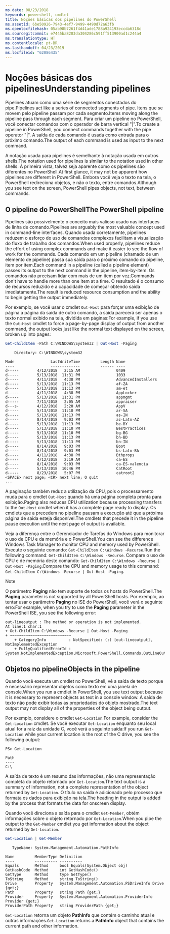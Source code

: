 ```yaml
---
ms.date: 08/23/2018
keywords: powershell, cmdlet
title: Noções básicas dos pipelines do PowerShell
ms.assetid: 6be50926-7943-4ef7-9499-4490d72a63fb
ms.openlocfilehash: 05ab98b7261f4d41ade1788a924193eccda6318c
ms.sourcegitcommit: e7445ba8203da304286c591ff513900ad1c244a4
ms.translationtype: HT
ms.contentlocale: pt-BR
ms.lasthandoff: 04/23/2019
ms.locfileid: "62086435"
---
```

# <a name="understanding-pipelines"></a><span data-ttu-id="1c6ae-103">Noções básicas dos pipelines</span><span class="sxs-lookup"><span data-stu-id="1c6ae-103">Understanding pipelines</span></span>

<span data-ttu-id="1c6ae-104">Pipelines atuam como uma série de segmentos conectados do pipe.</span><span class="sxs-lookup"><span data-stu-id="1c6ae-104">Pipelines act like a series of connected segments of pipe.</span></span> <span data-ttu-id="1c6ae-105">Itens que se movem pelo pipeline passam por cada segmento.</span><span class="sxs-lookup"><span data-stu-id="1c6ae-105">Items moving along the pipeline pass through each segment.</span></span> <span data-ttu-id="1c6ae-106">Para criar um pipeline no PowerShell, você conectar comandos com o operador de barra vertical "|".</span><span class="sxs-lookup"><span data-stu-id="1c6ae-106">To create a pipeline in PowerShell, you connect commands together with the pipe operator "|".</span></span> <span data-ttu-id="1c6ae-107">A saída de cada comando é usada como entrada para o próximo comando.</span><span class="sxs-lookup"><span data-stu-id="1c6ae-107">The output of each command is used as input to the next command.</span></span>

<span data-ttu-id="1c6ae-108">A notação usada para pipelines é semelhante à notação usada em outros shells.</span><span class="sxs-lookup"><span data-stu-id="1c6ae-108">The notation used for pipelines is similar to the notation used in other shells.</span></span> <span data-ttu-id="1c6ae-109">À primeira vista, talvez seja aparente como os pipelines são diferentes no PowerShell.</span><span class="sxs-lookup"><span data-stu-id="1c6ae-109">At first glance, it may not be apparent how pipelines are different in PowerShell.</span></span> <span data-ttu-id="1c6ae-110">Embora você veja o texto na tela, o PowerShell redireciona objetos, e não o texto, entre comandos.</span><span class="sxs-lookup"><span data-stu-id="1c6ae-110">Although you see text on the screen, PowerShell pipes objects, not text, between commands.</span></span>

## <a name="the-powershell-pipeline"></a><span data-ttu-id="1c6ae-111">O pipeline do PowerShell</span><span class="sxs-lookup"><span data-stu-id="1c6ae-111">The PowerShell pipeline</span></span>

<span data-ttu-id="1c6ae-112">Pipelines são possivelmente o conceito mais valioso usado nas interfaces de linha de comando.</span><span class="sxs-lookup"><span data-stu-id="1c6ae-112">Pipelines are arguably the most valuable concept used in command-line interfaces.</span></span> <span data-ttu-id="1c6ae-113">Quando usada corretamente, pipelines reduzem o esforço do uso de comandos complexos facilitam a visualização do fluxo de trabalho dos comandos.</span><span class="sxs-lookup"><span data-stu-id="1c6ae-113">When used properly, pipelines reduce the effort of using complex commands and make it easier to see the flow of work for the commands.</span></span> <span data-ttu-id="1c6ae-114">Cada comando em um pipeline (chamado de um elemento de pipeline) passa sua saída para o próximo comando do pipeline, item por item.</span><span class="sxs-lookup"><span data-stu-id="1c6ae-114">Each command in a pipeline (called a pipeline element) passes its output to the next command in the pipeline, item-by-item.</span></span> <span data-ttu-id="1c6ae-115">Os comandos não precisam lidar com mais de um item por vez.</span><span class="sxs-lookup"><span data-stu-id="1c6ae-115">Commands don't have to handle more than one item at a time.</span></span> <span data-ttu-id="1c6ae-116">O resultado é o consumo de recursos reduzido e a capacidade de começar obtendo saída imediatamente.</span><span class="sxs-lookup"><span data-stu-id="1c6ae-116">The result is reduced resource consumption and the ability to begin getting the output immediately.</span></span>

<span data-ttu-id="1c6ae-117">Por exemplo, se você usar o cmdlet `Out-Host` para forçar uma exibição de página a página da saída de outro comando, a saída parecerá ser apenas o texto normal exibido na tela, dividida em páginas:</span><span class="sxs-lookup"><span data-stu-id="1c6ae-117">For example, if you use the `Out-Host` cmdlet to force a page-by-page display of output from another command, the output looks just like the normal text displayed on the screen, broken up into pages:</span></span>

```powershell
Get-ChildItem -Path C:\WINDOWS\System32 | Out-Host -Paging
```

```Output
    Directory: C:\WINDOWS\system32

Mode                LastWriteTime         Length Name
----                -------------         ------ ----
d-----        4/12/2018   2:15 AM                0409
d-----        5/13/2018  11:31 PM                1033
d-----        4/11/2018   4:38 PM                AdvancedInstallers
d-----        5/13/2018  11:13 PM                af-ZA
d-----        5/13/2018  11:13 PM                am-et
d-----        4/11/2018   4:38 PM                AppLocker
d-----        5/13/2018  11:31 PM                appmgmt
d-----        7/11/2018   2:05 AM                appraiser
d---s-        4/12/2018   2:20 AM                AppV
d-----        5/13/2018  11:10 PM                ar-SA
d-----        5/13/2018  11:13 PM                as-IN
d-----        8/14/2018   9:03 PM                az-Latn-AZ
d-----        5/13/2018  11:13 PM                be-BY
d-----        5/13/2018  11:10 PM                BestPractices
d-----        5/13/2018  11:10 PM                bg-BG
d-----        5/13/2018  11:13 PM                bn-BD
d-----        5/13/2018  11:13 PM                bn-IN
d-----        8/14/2018   9:03 PM                Boot
d-----        8/14/2018   9:03 PM                bs-Latn-BA
d-----        4/11/2018   4:38 PM                Bthprops
d-----        4/12/2018   2:19 AM                ca-ES
d-----        8/14/2018   9:03 PM                ca-ES-valencia
d-----        5/13/2018  10:46 PM                CatRoot
d-----        8/23/2018   5:07 PM                catroot2
<SPACE> next page; <CR> next line; Q quit
...
```

<span data-ttu-id="1c6ae-118">A paginação também reduz a utilização da CPU, pois o processamento muda para o cmdlet `Out-Host` quando há uma página completa pronta para exibição.</span><span class="sxs-lookup"><span data-stu-id="1c6ae-118">Paging also reduces CPU utilization because processing transfers to the `Out-Host` cmdlet when it has a complete page ready to display.</span></span> <span data-ttu-id="1c6ae-119">Os cmdlets que a precedem no pipeline pausam a execução até que a próxima página de saída esteja disponível.</span><span class="sxs-lookup"><span data-stu-id="1c6ae-119">The cmdlets that precede it in the pipeline pause execution until the next page of output is available.</span></span>

<span data-ttu-id="1c6ae-120">Veja a diferença entre o Gerenciador de Tarefas do Windows para monitorar o uso de CPU e da memória e o PowerShell.</span><span class="sxs-lookup"><span data-stu-id="1c6ae-120">You can see the difference Windows Task Manager to monitor CPU and memory used by PowerShell.</span></span> <span data-ttu-id="1c6ae-121">Execute o seguinte comando: `Get-ChildItem C:\Windows -Recurse`.</span><span class="sxs-lookup"><span data-stu-id="1c6ae-121">Run the following command: `Get-ChildItem C:\Windows -Recurse`.</span></span> <span data-ttu-id="1c6ae-122">Compare o uso de CPU e de memória deste comando: `Get-ChildItem C:\Windows -Recurse | Out-Host -Paging`.</span><span class="sxs-lookup"><span data-stu-id="1c6ae-122">Compare the CPU and memory usage to this command: `Get-ChildItem C:\Windows -Recurse | Out-Host -Paging`.</span></span>

> [!NOTE]
> <span data-ttu-id="1c6ae-123">O parâmetro **Paging** não tem suporte de todos os hosts do PowerShell.</span><span class="sxs-lookup"><span data-stu-id="1c6ae-123">The **Paging** parameter is not supported by all PowerShell hosts.</span></span> <span data-ttu-id="1c6ae-124">Por exemplo, ao tentar usar o parâmetro **Paging** no ISE do PowerShell, você verá o seguinte erro:</span><span class="sxs-lookup"><span data-stu-id="1c6ae-124">For example, when you try to use the **Paging** parameter in the PowerShell ISE, you see the following error:</span></span>
>
> ```Output
> out-lineoutput : The method or operation is not implemented.
> At line:1 char:1
> + Get-ChildItem C:\Windows -Recurse | Out-Host -Paging
> + ~~~~~~~~~~~~~~~~~~~~~~~~~~~
>     + CategoryInfo          : NotSpecified: (:) [out-lineoutput], NotImplementedException
>     + FullyQualifiedErrorId : System.NotImplementedException,Microsoft.PowerShell.Commands.OutLineOutputCommand
> ```

## <a name="objects-in-the-pipeline"></a><span data-ttu-id="1c6ae-125">Objetos no pipeline</span><span class="sxs-lookup"><span data-stu-id="1c6ae-125">Objects in the pipeline</span></span>

<span data-ttu-id="1c6ae-126">Quando você executa um cmdlet no PowerShell, vê a saída de texto porque é necessário representar objetos como texto em uma janela de console.</span><span class="sxs-lookup"><span data-stu-id="1c6ae-126">When you run a cmdlet in PowerShell, you see text output because it is necessary to represent objects as text in a console window.</span></span> <span data-ttu-id="1c6ae-127">A saída de texto não pode exibir todas as propriedades do objeto mostrado.</span><span class="sxs-lookup"><span data-stu-id="1c6ae-127">The text output may not display all of the properties of the object being output.</span></span>

<span data-ttu-id="1c6ae-128">Por exemplo, considere o cmdlet `Get-Location`.</span><span class="sxs-lookup"><span data-stu-id="1c6ae-128">For example, consider the `Get-Location` cmdlet.</span></span> <span data-ttu-id="1c6ae-129">Se você executar `Get-Location` enquanto seu local atual for a raiz da unidade C, você verá a seguinte saída:</span><span class="sxs-lookup"><span data-stu-id="1c6ae-129">If you run `Get-Location` while your current location is the root of the C drive, you see the following output:</span></span>

```
PS> Get-Location

Path
----
C:\
```

<span data-ttu-id="1c6ae-130">A saída de texto é um resumo das informações, não uma representação completa do objeto retornado por `Get-Location`.</span><span class="sxs-lookup"><span data-stu-id="1c6ae-130">The text output is a summary of information, not a complete representation of the object returned by `Get-Location`.</span></span> <span data-ttu-id="1c6ae-131">O título na saída é adicionado pelo processo que formata os dados para exibição na tela.</span><span class="sxs-lookup"><span data-stu-id="1c6ae-131">The heading in the output is added by the process that formats the data for onscreen display.</span></span>

<span data-ttu-id="1c6ae-132">Quando você direciona a saída para o cmdlet `Get-Member`, obtém informações sobre o objeto retornado por `Get-Location`.</span><span class="sxs-lookup"><span data-stu-id="1c6ae-132">When you pipe the output to the `Get-Member` cmdlet you get information about the object returned by `Get-Location`.</span></span>

```powershell
Get-Location | Get-Member
```

```Output
   TypeName: System.Management.Automation.PathInfo

Name         MemberType Definition
----         ---------- ----------
Equals       Method     bool Equals(System.Object obj)
GetHashCode  Method     int GetHashCode()
GetType      Method     type GetType()
ToString     Method     string ToString()
Drive        Property   System.Management.Automation.PSDriveInfo Drive {get;}
Path         Property   string Path {get;}
Provider     Property   System.Management.Automation.ProviderInfo Provider {get;}
ProviderPath Property   string ProviderPath {get;}
```

<span data-ttu-id="1c6ae-133">`Get-Location` retorna um objeto **PathInfo** que contém o caminho atual e outras informações.</span><span class="sxs-lookup"><span data-stu-id="1c6ae-133">`Get-Location` returns a **PathInfo** object that contains the current path and other information.</span></span>
